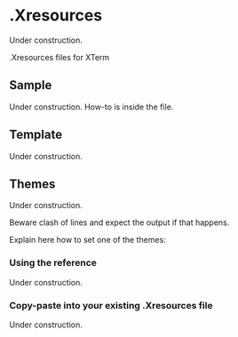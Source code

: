 # .Xresources

Under construction.

.Xresources files for XTerm
      
## Sample

Under construction.
How-to is inside the file.

## Template

Under construction.

## Themes

Under construction.

Beware clash of lines and expect the output if that happens.

Explain here how to set one of the themes:

### Using the reference

Under construction.

### Copy-paste into your existing .Xresources file

Under construction.
